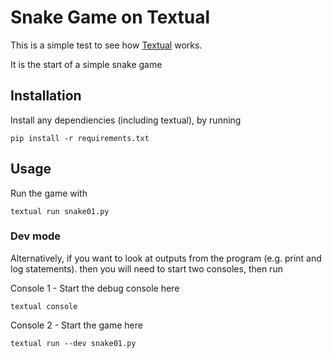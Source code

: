 # Snake Game on Textual

This is a simple test to see how [Textual](https://textual.textualize.io/) works.

It is the start of a simple snake game

## Installation

Install any dependiencies (including textual), by running 
```
pip install -r requirements.txt
```

## Usage

Run the game with 

```
textual run snake01.py
```

### Dev mode
Alternatively, if you want to look at outputs from the program (e.g. print and log statements).
then you will need to start two consoles, then run

Console 1 - Start the debug console here
```
textual console
```

Console 2 - Start the game here
```
textual run --dev snake01.py
```
